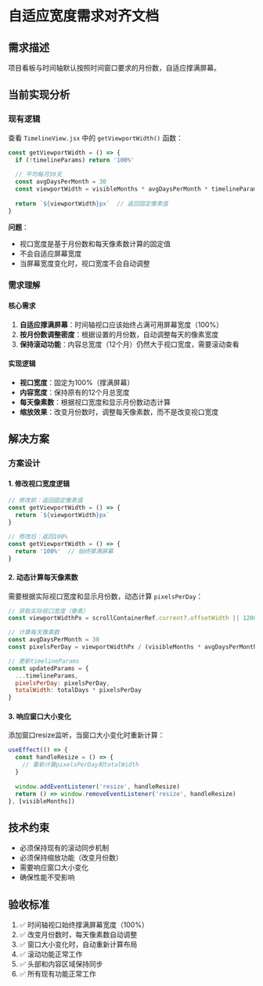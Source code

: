 # 自适应宽度需求对齐文档

## 需求描述
项目看板与时间轴默认按照时间窗口要求的月份数，自适应撑满屏幕。

## 当前实现分析

### 现有逻辑
查看 `TimelineView.jsx` 中的 `getViewportWidth()` 函数：

```javascript
const getViewportWidth = () => {
  if (!timelineParams) return '100%'
  
  // 平均每月30天
  const avgDaysPerMonth = 30
  const viewportWidth = visibleMonths * avgDaysPerMonth * timelineParams.pixelsPerDay
  
  return `${viewportWidth}px`  // 返回固定像素值
}
```

**问题**：
- 视口宽度是基于月份数和每天像素数计算的固定值
- 不会自适应屏幕宽度
- 当屏幕宽度变化时，视口宽度不会自动调整

### 需求理解

#### 核心需求
1. **自适应撑满屏幕**：时间轴视口应该始终占满可用屏幕宽度（100%）
2. **按月份数调整密度**：根据设置的月份数，自动调整每天的像素宽度
3. **保持滚动功能**：内容总宽度（12个月）仍然大于视口宽度，需要滚动查看

#### 实现逻辑
- **视口宽度**：固定为100%（撑满屏幕）
- **内容宽度**：保持原有的12个月总宽度
- **每天像素数**：根据视口宽度和显示月份数动态计算
- **缩放效果**：改变月份数时，调整每天像素数，而不是改变视口宽度

## 解决方案

### 方案设计

#### 1. 修改视口宽度逻辑
```javascript
// 修改前：返回固定像素值
const getViewportWidth = () => {
  return `${viewportWidth}px`
}

// 修改后：返回100%
const getViewportWidth = () => {
  return '100%'  // 始终撑满屏幕
}
```

#### 2. 动态计算每天像素数
需要根据实际视口宽度和显示月份数，动态计算 `pixelsPerDay`：

```javascript
// 获取实际视口宽度（像素）
const viewportWidthPx = scrollContainerRef.current?.offsetWidth || 1200

// 计算每天像素数
const avgDaysPerMonth = 30
const pixelsPerDay = viewportWidthPx / (visibleMonths * avgDaysPerMonth)

// 更新timelineParams
const updatedParams = {
  ...timelineParams,
  pixelsPerDay: pixelsPerDay,
  totalWidth: totalDays * pixelsPerDay
}
```

#### 3. 响应窗口大小变化
添加窗口resize监听，当窗口大小变化时重新计算：

```javascript
useEffect(() => {
  const handleResize = () => {
    // 重新计算pixelsPerDay和totalWidth
  }
  
  window.addEventListener('resize', handleResize)
  return () => window.removeEventListener('resize', handleResize)
}, [visibleMonths])
```

## 技术约束
- 必须保持现有的滚动同步机制
- 必须保持缩放功能（改变月份数）
- 需要响应窗口大小变化
- 确保性能不受影响

## 验收标准
1. ✅ 时间轴视口始终撑满屏幕宽度（100%）
2. ✅ 改变月份数时，每天像素数自动调整
3. ✅ 窗口大小变化时，自动重新计算布局
4. ✅ 滚动功能正常工作
5. ✅ 头部和内容区域保持同步
6. ✅ 所有现有功能正常工作
